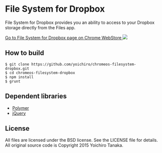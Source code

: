# File System for Dropbox

File System for Dropbox provides you an ability to access to your Dropbox storage directly from the Files app.

<a target="_blank" href="https://chrome.google.com/webstore/detail/file-system-for-dropbox/hlffpaajmfllggclnjppbblobdhokjhe">
  Go to File System for Dropbox page on Chrome WebStore
</a>

<img src="https://raw.githubusercontent.com/yoichiro/chromeos-filesystem-dropbox/master/docs/screenshot_2.png">

## How to build

```
$ git clone https://github.com/yoichiro/chromeos-filesystem-dropbox.git
$ cd chromeos-filesystem-dropbox
$ npm install
$ grunt
```

## Dependent libraries

* [Polymer](https://www.polymer-project.org/)
* [jQuery](http://jquery.com/)

## License

All files are licensed under the BSD license. See the LICENSE file for details.
All original source code is Copyright 2015 Yoichiro Tanaka.
